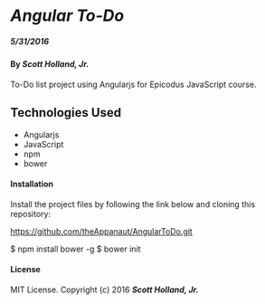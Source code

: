 # _Angular To-Do_

##### _5/31/2016_

#### By _**Scott Holland, Jr.**_

To-Do list project using Angularjs for Epicodus JavaScript course.

## Technologies Used
* Angularjs
* JavaScript
* npm
* bower

#### Installation
Install the project files by following the link below and cloning this repository:

https://github.com/theAppanaut/AngularToDo.git

$ npm install bower -g
$ bower init

#### License

MIT License. Copyright (c) 2016 **_Scott Holland, Jr._**
